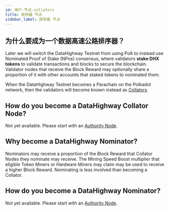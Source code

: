 ```yaml
---
id: 用户-节点-collators
title: 排序器 节点
sidebar_label: 排序器 节点
---
```


## 为什么要成为一个数据高速公路排序器？

Later we will switch the DataHighway Testnet from using PoA to instead use Nominated Proof of Stake (NPos) consensus, where validators **stake DHX tokens** to validate transactions and blocks to secure the blockchain. Validator nodes that receive the Block Reward may optionally share a proportion of it with other accounts that staked tokens to nominated them.

When the DataHighway Testnet becomes a Parachain on the Polkadot network, then the validators will become known instead as <a href="https://wiki.polkadot.network/docs/en/maintain-collator" target="_blank" class="pretty-link pretty-link-colored">Collators</a>.

## How do you become a DataHighway Collator Node?

Not yet available. Please start with an <a href="./users-nodes-authorities" class="pretty-link pretty-link-colored">Authority Node</a>.
<!-- Please follow the <a href="https://wiki.polkadot.network/docs/en/maintain-validator" target="_blank" class="pretty-link pretty-link-colored">Collator</a> tutorial. -->

## Why become a DataHighway Nominator?

Nominators may receive a proportion of the Block Reward that Collator Nodes they nominate may receive. The Mining Speed Boost multiplier that eligible Token Miners or Hardware Miners may claim may be used to receive a higher Block Reward. Nominating is less involved than becoming a Collator.

## How do you become a DataHighway Nominator?

Not yet available. Please start with an <a href="./users-nodes-authorities" class="pretty-link pretty-link-colored">Authority Node</a>.

<!-- Please follow the <a href="https://wiki.polkadot.network/docs/en/maintain-validator" target="_blank" class="pretty-link pretty-link-colored">Nominating</a> tutorial. -->

